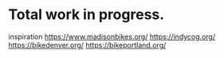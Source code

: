 # Total work in progress. 

inspiration
https://www.madisonbikes.org/
https://indycog.org/
https://bikedenver.org/
https://bikeportland.org/

